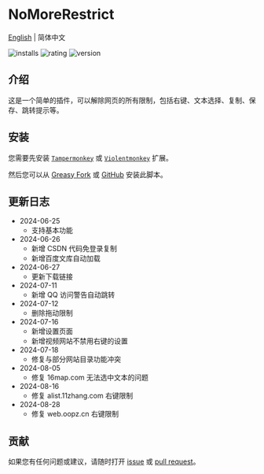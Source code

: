 # NoMoreRestrict

[English](./README.md) | 简体中文

![installs](https://img.shields.io/greasyfork/dt/498848) ![rating](https://img.shields.io/greasyfork/rating-count/498848) ![version](https://img.shields.io/greasyfork/v/498848)

## 介绍

这是一个简单的插件，可以解除网页的所有限制，包括右键、文本选择、复制、保存、跳转提示等。

## 安装

您需要先安装 [`Tampermonkey`](https://www.tampermonkey.net/) 或 [`Violentmonkey`](https://violentmonkey.github.io/get-it/) 扩展。

然后您可以从 [Greasy Fork](https://update.greasyfork.org/scripts/498848/%F0%9F%9A%ABNoMoreRestrict%F0%9F%9A%AB.user.js) 或 [GitHub](https://raw.githubusercontent.com/WCY-dt/NoMoreRestrict/main/NoMoreRestrict.user.js) 安装此脚本。

## 更新日志

- 2024-06-25
  - 支持基本功能
- 2024-06-26
  - 新增 CSDN 代码免登录复制
  - 新增百度文库自动加载
- 2024-06-27
  - 更新下载链接
- 2024-07-11
  - 新增 QQ 访问警告自动跳转
- 2024-07-12
  - 删除拖动限制
- 2024-07-16
  - 新增设置页面
  - 新增视频网站不禁用右键的设置
- 2024-07-18
  - 修复与部分网站目录功能冲突
- 2024-08-05
  - 修复 16map.com 无法选中文本的问题
- 2024-08-16
  - 修复 alist.11zhang.com 右键限制
- 2024-08-28
  - 修复 web.oopz.cn 右键限制

## 贡献

如果您有任何问题或建议，请随时打开 [issue](https://github.com/WCY-dt/NoMoreRestrict/issues/new?assignees=WCY-dt&labels=help+wanted) 或 [pull request](https://github.com/WCY-dt/NoMoreRestrict/compare)。
